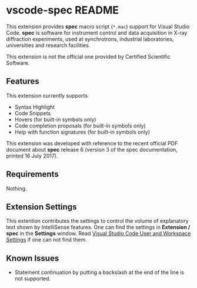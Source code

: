 # vscode-spec README

This extension provides **spec** macro script (`*.mac`) support for Visual Studio Code.
**spec** is software for instrument control and data acquisition in X-ray diffraction experiments, used at synchrotrons, industrial laboratories, universities and research facilities.

This extension is not the official one provided by Certified Scientific Software.

## Features

This extension currently supports

* Syntax Highlight
* Code Snippets
* Hovers (for built-in symbols only)
* Code completion proposals (for built-in symbols only)
* Help with function signatures (for built-in symbols only)

This extension was developed with reference to the recent official PDF document about **spec** release 6 (version 3 of the spec documentation, printed 16 July 2017).

## Requirements

Nothing.

## Extension Settings

This extention contributes the settings to control the volume of explanatory text shown by IntelliSense features.
One can find the settings in **Extension / spec** in the **Settings** window.
Read [Visual Studio Code User and Workspace Settings](https://code.visualstudio.com/docs/getstarted/settings) if one can not find them.

<!-- Include if your extension adds any VS Code settings through the `contributes.configuration` extension point.

For example:

This extension contributes the following settings:

* `myExtension.enable`: enable/disable this extension
* `myExtension.thing`: set to `blah` to do something -->

## Known Issues

* Statement continuation by putting a backslash at the end of the line is not supported.

